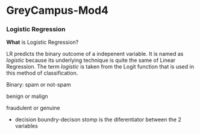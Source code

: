 # GreyCampus-Mod4

### Logistic Regression
**What** is Logistic Regression? 

LR predicts the binary outcome of a indepenent variable. It is named as *logistic* because its underlying technique is quite the same of Linear Regression. The term *logistic* is taken from the Logit function that is used in this method of classification. 

Binary:
spam or not-spam

benign or malign

fraudulent or genuine 


- decision boundry-decison stomp is the diferentiator between the 2 variables
